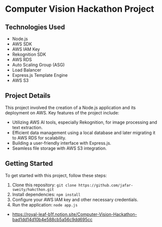 # Computer Vision Hackathon Project


## Technologies Used

- Node.js
- AWS SDK
- AWS IAM Key
- Rekognition SDK
- AWS RDS
- Auto Scaling Group (ASG)
- Load Balancer
- Express.js Template Engine
- AWS S3

## Project Details

This project involved the creation of a Node.js application and its deployment on AWS. Key features of the project include:

- Utilizing AWS AI tools, especially Rekognition, for image processing and text extraction.
- Efficient data management using a local database and later migrating it to AWS RDS for scalability.
- Building a user-friendly interface with Express.js.
- Seamless file storage with AWS S3 integration.

## Getting Started

To get started with this project, follow these steps:

1. Clone this repository: `git clone https://github.com/jafar-sweity/hakcthon.git`
2. Install dependencies: `npm install`
3. Configure your AWS IAM key and other necessary credentials.
4. Run the application: `node app.js`

- https://royal-leaf-b1f.notion.site/Computer-Vision-Hackathon-bad1dd14d10b4e588cb5a56c9dd695cc

